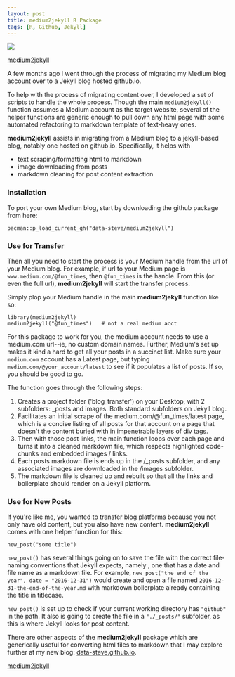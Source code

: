 ```yaml
---
layout: post
title: medium2jekyll R Package
tags: [R, Github, Jekyll]
---
```



![](/inst/m2jekyll.png)

<a class="github-button" href="https://github.com/data-steve/medium2jekyll" data-icon="octicon-star" data-style="mega">medium2jekyll</a>

A few months ago I went through the process of migrating my Medium blog account over to a Jekyll blog hosted github.io. 

To help with the process of migrating content over, I developed a set of scripts to handle the whole process. Though the main `medium2jekyll()` function assumes a Medium account as the target website, several of the helper functions are generic enough to pull down any html page with some automated refactoring to markdown template of text-heavy ones.


**medium2jekyll** assists  in migrating from a Medium blog to a jekyll-based blog, notably one hosted on github.io. Specifically, it helps with 
- text scraping/formatting html to markdown
- image downloading from posts
- markdown cleaning for post content extraction


### Installation

To port your own Medium blog, start by downloading the github package from here:

    pacman::p_load_current_gh("data-steve/medium2jekyll")



### Use for Transfer

Then all you need to start the process is your Medium handle from the url of your Medium blog.
For example, if url to your Medium page is `www.medium.com/@fun_times`, then `@fun_times`
is the handle. From this (or even the full url), **medium2jekyll** will start the transfer process.

Simply plop your Medium handle in the main **medium2jekyll** function like so:

    library(medium2jekyll)
    medium2jekyll("@fun_times")   # not a real medium acct
    
For this package to work for you, the medium account needs to use a medium.com url--ie, no custom domain names. Further, Medium's set up makes it kind a hard to get all your posts in a succinct list. Make sure your `medium.com` account has a Latest page, but typing `medium.com/@your_account/latest` to see if it populates a list of posts. If so, you should be good to go.

The function goes through the following steps:

  1. Creates a project folder ('blog_transfer') on your Desktop, with 2 subfolders: _posts and images. Both standard subfolders on Jekyll blog. 
  2. Facilitates an initial scrape of the medium.com/@fun_times/latest page, which is a concise listing of all posts for that account on a page that doesn't the content buried with in impenetrable layers of div tags.
  3. Then with those post links, the main function loops over each page and turns it into a cleaned markdown file, which respects highlighted code-chunks and embedded images / links. 
  4. Each posts markdown file is ends up in the /_posts subfolder, and any associated images are downloaded in the /images subfolder. 
  5. The markdown file is cleaned up and rebuilt so that all the links and boilerplate should render on a Jekyll platform.
  


### Use for New Posts

If you're like me, you wanted to transfer blog platforms because you not only have old content, but you also have new content. 
**medium2jekyll** comes with one helper function for this:

    new_post("some title")
    
`new_post()` has several things going on to save the file with the correct file-naming conventions that Jekyll expects, namely <grin>, one that has a date and file name as a markdown file. For example, `new_post("the end of the year", date = "2016-12-31")` would create and open a file named `2016-12-31-the-end-of-the-year.md` with markdown boilerplate already containing the title in titlecase.

`new_post()` is set up to check if your current working directory has `"github"` in the path. It also is going to create the file in a `"./_posts/"` subfolder, as this is where Jekyll looks for post content.


There are other aspects of the **medium2jekyll** package which are generically useful for converting html files to markdown that I may explore further at my new blog: [data-steve.github.io](data-steve.github.io). 


<a class="github-button" href="https://github.com/data-steve/medium2jekyll" data-icon="octicon-star" data-style="mega">medium2jekyll</a>